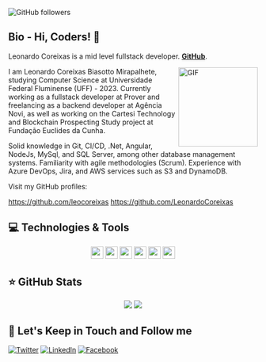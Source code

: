 ![GitHub followers](https://img.shields.io/github/followers/leocoreixas?style=social)


## Bio - Hi, Coders! 👋

Leonardo Coreixas is a mid level fullstack developer.   **[GitHub](https://github.com/leocoreixas)**. 

<img align="right" alt="GIF" height="160px" src="https://media.giphy.com/media/du3J3cXyzhj75IOgvA/giphy.gif" />

I am Leonardo Coreixas Biasotto Mirapalhete, studying Computer Science at Universidade Federal Fluminense (UFF) - 2023. Currently working as a fullstack developer at Prover and freelancing as a backend developer at Agência Novi, as well as working on the Cartesi Technology and Blockchain Prospecting Study project at Fundação Euclides da Cunha.

Solid knowledge in Git, CI/CD, .Net, Angular, NodeJs, MySql, and SQL Server, among other database management systems. Familiarity with agile methodologies (Scrum). Experience with Azure DevOps, Jira, and AWS services such as S3 and DynamoDB.

Visit my GitHub profiles:

https://github.com/leocoreixas
https://github.com/LeonardoCoreixas

## 💻 Technologies & Tools

<p align="center">
  <img src="https://img.shields.io/badge/-GitHub-181717?style=flat-square&logo=github" height="25"/>
  <img src="https://img.shields.io/badge/-.NET-512BD4?style=flat-square&logo=.net&logoColor=white" height="25"/>
  <img src="https://img.shields.io/badge/-Node.js-339933?style=flat-square&logo=node.js&logoColor=white" height="25"/>
  <img src="https://img.shields.io/badge/-Python-3776AB?style=flat-square&logo=python&logoColor=white" height="25"/>
  <img src="https://img.shields.io/badge/-Angular-DD0031?style=flat-square&logo=angular&logoColor=white" height="25"/>
  <img src="https://img.shields.io/badge/-React-61DAFB?style=flat-square&logo=react&logoColor=white" height="25"/>
</p>

## ⭐ GitHub Stats

<p align = "center">
  <img src = "https://github-readme-stats.vercel.app/api?username=leocoreixas&show_icons=true&theme=tokyonight&line_height=27">
  <img src = "https://github-readme-stats.vercel.app/api/top-langs/?username=leocoreixas&hide=css,java,html&theme=tokyonight">
</p>

## 🎯 Let's Keep in Touch and Follow me 

[![Twitter](https://img.shields.io/badge/twitter-%231DA1F2.svg?&style=for-the-badge&logo=twitter&logoColor=white)](https://twitter.com/leozincoreixas)
[![LinkedIn](https://img.shields.io/badge/linkedin-%230077B5.svg?&style=for-the-badge&logo=linkedin&logoColor=white)](https://www.linkedin.com/in/leonardo-coreixas-biasotto-mirapalhete-1a5809203/)
[![Facebook](https://img.shields.io/badge/facebook-%231877F2.svg?&style=for-the-badge&logo=facebook&logoColor=white)](https://www.facebook.com/leonardo.coreixas/)


